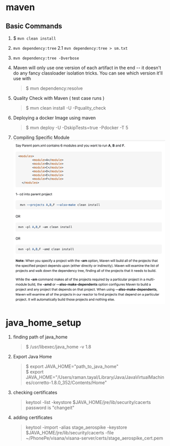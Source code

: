# maven 
## Basic Commands

1. $ `mvn clean install`
2. `mvn dependency:tree`
    2.1 `mvn dependency:tree > sm.txt` 

3. `mvn dependency:tree -Dverbose`

4. Maven will only use one version of each artifact in the end -- it doesn't do any fancy classloader isolation tricks. You can see which version it'll use with
    > $ mvn dependency:resolve

5. Quality Check with Maven ( test case runs )
    > $ mvn clean install -U -Pquality_check

6. Deploying a docker Image using maven 
    > $ mvn deploy -U -DskipTests=true -Pdocker -T 5

7. Compiling Specific Module
    ![maven_compiling_specific_module.png](files%2Fmaven_compiling_specific_module.png)


# java_home_setup
1. finding path of java_home
   > $ /usr/libexec/java_home -v 1.8

2. Export Java Home
   > $ export JAVA_HOME="path_to_java_home" \
   > $ export JAVA_HOME="/Users/raman.tayal/Library/Java/JavaVirtualMachines/corretto-1.8.0_352/Contents/Home"

3. checking certificates
   > keytool -list -keystore $JAVA_HOME/jre/lib/security/cacerts
   password is "changeit"

4. adding certificates
   > keytool -import -alias stage_aerospike -keystore $JAVA_HOME/jre/lib/security/cacerts -file ~/PhonePe/visana/visana-server/certs/stage_aerospike_cert.pem
